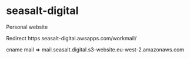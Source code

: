 # seasalt-digital
Personal website

Redirect https
seasalt-digital.awsapps.com/workmail/

cname 
mail => mail.seasalt.digital.s3-website.eu-west-2.amazonaws.com

